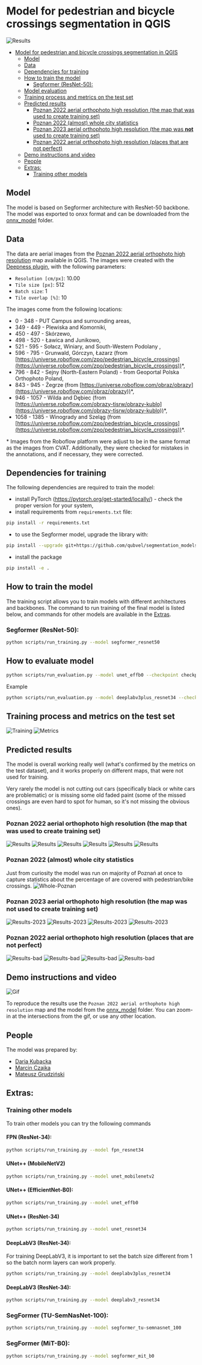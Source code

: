 # Model for pedestrian and bicycle crossings segmentation in QGIS

![Results](media/res_7.jpg)

<!-- TOC -->
* [Model for pedestrian and bicycle crossings segmentation in QGIS](#model-for-pedestrian-and-bicycle-crossings-segmentation-in-qgis)
  * [Model](#model)
  * [Data](#data)
  * [Dependencies for training](#dependencies-for-training)
  * [How to train the model](#how-to-train-the-model)
    * [Segformer (ResNet-50):](#segformer-resnet-50)
  * [Model evaluation](#model-evaluation)
  * [Training process and metrics on the test set](#training-process-and-metrics-on-the-test-set)
  * [Predicted results](#predicted-results)
    * [Poznan 2022 aerial orthophoto high resolution (the map that was used to create training set)](#poznan-2022-aerial-orthophoto-high-resolution-the-map-that-was-used-to-create-training-set)
    * [Poznan 2022 (almost) whole city statistics](#poznan-2022-almost-whole-city-statistics)
    * [Poznan 2023 aerial orthophoto high resolution (the map was **not** used to create training set)](#poznan-2023-aerial-orthophoto-high-resolution-the-map-was-not-used-to-create-training-set)
    * [Poznan 2022 aerial orthophoto high resolution (places that are not perfect)](#poznan-2022-aerial-orthophoto-high-resolution-places-that-are-not-perfect)
  * [Demo instructions and video](#demo-instructions-and-video)
  * [People](#people)
  * [Extras:](#extras)
    * [Training other models](#training-other-models)
<!-- TOC -->

## Model

The model is based on Segformer architecture with ResNet-50 backbone. The model was exported to onxx format and can be downloaded from the [onnx_model](onnx_model) folder.

## Data

The data are aerial images from the [Poznan 2022 aerial orthophoto high resolution](https://qms.nextgis.com/geoservices/5693/) map available in QGIS.
The images were created with the [Deepness plugin](https://plugins.qgis.org/plugins/deepness/), with the following parameters:
- `Resolution [cm/px]`: 10.00
- `Tile size [px]`: 512
- `Batch size`: 1
- `Tile overlap [%]`: 10

The images come from the following locations:
- 0 - 348 - PUT Campus and surrounding areas,
- 349 - 449 - Plewiska and Komorniki,
- 450 - 497 - Skórzewo,
- 498 - 520 - Ławica and Junikowo,
- 521 - 595 - Sołacz, Winiary, and South-Western Podolany ,
- 596 - 795 - Grunwald, Górczyn, Łazarz (from [https://universe.roboflow.com/zpo/pedestrian_bicycle_crossings](https://universe.roboflow.com/zpo/pedestrian_bicycle_crossings))*,
- 796 - 842 - Sejny (North-Eastern Poland) - from Geoportal Polska Orthophoto Poland,
- 843 - 945 - Żegrze (from [https://universe.roboflow.com/obraz/obrazy](https://universe.roboflow.com/obraz/obrazy))*,
- 946 - 1057 - Wilda and Dębiec (from [https://universe.roboflow.com/obrazy-tisrw/obrazy-kublo](https://universe.roboflow.com/obrazy-tisrw/obrazy-kublo))*,
- 1058 - 1385 - Winogrady and Szeląg (from [https://universe.roboflow.com/zpo/pedestrian_bicycle_crossings](https://universe.roboflow.com/zpo/pedestrian_bicycle_crossings))*.

\* Images from the Roboflow platform were adjust to be in the same format as the images from CVAT. Additionally, they were checked for mistakes in the annotations, and if necessary, they were corrected.

## Dependencies for training

The following dependencies are required to train the model:
- install PyTorch (https://pytorch.org/get-started/locally/) - check the proper version for your system,
- install requirements from `requirements.txt` file:
```bash
pip install -r requirements.txt
```
- to use the Segformer model, upgrade the library with:
```bash
pip install --upgrade git+https://github.com/qubvel/segmentation_models.pytorch
```
- install the package 
```bash
pip install -e .
```

## How to train the model

The training script allows you to train models with different architectures and backbones. The command to run training of the final model is listed below, and commands for other models are available in the [Extras](#extras).

### Segformer (ResNet-50):
```bash
python scripts/run_training.py --model segformer_resnet50 
```

## How to evaluate model 
```bash
python scripts/run_evaluation.py --model unet_effb0 --checkpoint checkpoints/<checkpoint_folder>/best-checkpoint.ckpt --format ckpt --num_samples 5
```
Example
```bash
python scripts/run_evaluation.py --model deeplabv3plus_resnet34 --checkpoint checkpoints/run_20250105-144034/best-checkpoint.ckpt --format ckpt --num_samples 10  --batch_size 4
```

## Training process and metrics on the test set
![Training](media/segformer_resnet50_combined_loss_longer_training.png)
![Metrics](media/metrics_segformer_resnet50_combined_loss_longer_training.jpg)

## Predicted results

The model is overall working really well (what's confirmed by the metrics on the test dataset), and it works properly on different maps, that were not used for training.

Very rarely the model is not cutting out cars (specifically black or white cars are problematic) or is missing some old faded paint (some of the missed crossings are even hard to spot for human, so it's not missing the obvious ones).

### Poznan 2022 aerial orthophoto high resolution (the map that was used to create training set)

![Results](media/res_1.jpg)
![Results](media/res_2.jpg)
![Results](media/res_3.jpg)
![Results](media/res_4.jpg)
![Results](media/res_5.jpg)
![Results](media/res_6.jpg)

### Poznan 2022 (almost) whole city statistics

Just from curiosity the model was run on majority of Poznań at once to capture statistics about the percentage of are covered with pedestrian/bike crossings.
![Whole-Poznan](media/Model_Poznan.jpg)

### Poznan 2023 aerial orthophoto high resolution (the map was **not** used to create training set)
![Results-2023](media/2023-1.jpg)
![Results-2023](media/2023-2.jpg)
![Results-2023](media/2023-3.jpg)
![Results-2023](media/2023-4.jpg)

### Poznan 2022 aerial orthophoto high resolution (places that are not perfect)

![Results-bad](media/bad_1.jpg)
![Results-bad](media/bad_2.jpg)
![Results-bad](media/bad_3.jpg)
![Results-bad](media/bad_4.jpg)

## Demo instructions and video

![Gif](media/QGIS-crossings.gif)

To reproduce the results use the `Poznan 2022 aerial orthophoto high resolution` map and the model from the [onnx_model](onnx_model) folder. You can zoom-in at the intersections from the gif, or use any other location.

## People

The model was prepared by:
- [Daria Kubacka](https://github.com/dariak153)
- [Marcin Czajka](https://github.com/mmcza)
- [Mateusz Grudziński](https://github.com/MateuszGrudzinski)

## Extras:

### Training other models
To train other models you can try the following commands

#### FPN (ResNet-34):
```bash
python scripts/run_training.py --model fpn_resnet34 
```
#### UNet++ (MobileNetV2)
```bash
python scripts/run_training.py --model unet_mobilenetv2 
```
#### UNet++ (EfficientNet-B0):
```bash
python scripts/run_training.py --model unet_effb0
```
#### UNet++ (ResNet-34)
```bash
python scripts/run_training.py --model unet_resnet34
```
#### DeepLabV3 (ResNet-34):
For training DeepLabV3, it is important to set the batch size different from 1 
so the batch norm layers can work properly.
```bash
python scripts/run_training.py --model deeplabv3plus_resnet34
```
#### DeepLabV3 (ResNet-34):
```bash
python scripts/run_training.py --model deeplabv3_resnet34 
```
### SegFormer (TU-SemNasNet-100):
```bash
python scripts/run_training.py --model segformer_tu-semnasnet_100
```
### SegFormer (MiT-B0):
```bash
python scripts/run_training.py --model segformer_mit_b0
```

